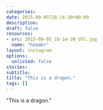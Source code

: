 ```yaml
---
categories:
date: 2015-09-05T18:14:30+00:00
description:
draft: false
resources:
- src: 2015-09-05_18-14-30_UTC.jpg
  name: "header"
layout: instagram
options:
  unlisted: false
stories:
subtitle:
title: "This is a dragon."
tags: []
---
```


"This is a dragon."
